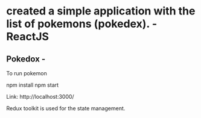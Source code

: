 # created a simple application with the list of pokemons (pokedex). - ReactJS

## Pokedox -
To run pokemon

npm install
npm start

Link: http://localhost:3000/

Redux toolkit is used for the state management.
 